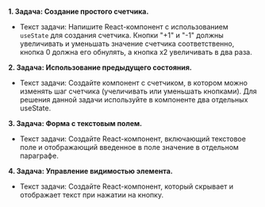 **1. Задача: Создание простого счетчика.**
   - Текст задачи: Напишите React-компонент с использованием `useState` для создания счетчика. 
   Кнопки "+1" и "-1" должны увеличивать и уменьшать значение счетчика соответственно, кнопка 0 должна его обнулять, а кнопка x2 увеличивать в два раза. 


**2. Задача: Использование предыдущего состояния.**
   - Текст задачи: Создайте компонент с счетчиком, в котором можно изменять шаг счетчика (учеличивать или уменьшать кнопками). Для решения данной задачи используйте в компоненте два отдельных useState.


**3. Задача: Форма с текстовым полем.**
   - Текст задачи: Создайте React-компонент, включающий текстовое поле и отображающий введенное в поле значение в отдельном параграфе.


**4. Задача: Управление видимостью элемента.**
   - Текст задачи: Создайте React-компонент, который скрывает и отображает текст при нажатии на кнопку.